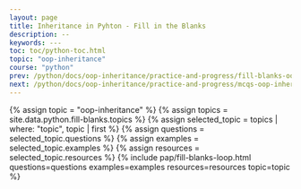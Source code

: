 ```yaml
---
layout: page
title: Inheritance in Pyhton - Fill in the Blanks
description: --
keywords: ---
toc: toc/python-toc.html
topic: "oop-inheritance"
course: "python"
prev: /python/docs/oop-inheritance/practice-and-progress/fill-blanks-oop-inheritance.html
next: /python/docs/oop-inheritance/practice-and-progress/mcqs-oop-inheritance.html
---
```


{% assign topic = "oop-inheritance" %}
{% assign topics = site.data.python.fill-blanks.topics %}
{% assign selected_topic = topics | where: "topic", topic | first %}
{% assign questions = selected_topic.questions %}
{% assign examples = selected_topic.examples %}
{% assign resources = selected_topic.resources %}
{% include pap/fill-blanks-loop.html questions=questions examples=examples resources=resources topic=topic %}



